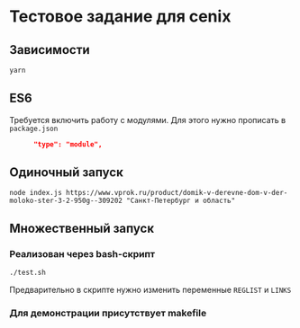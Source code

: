 # Тестовое задание для cenix

## Зависимости
``` bash
yarn 
```
## ES6
Требуется включить работу с модулями. Для этого нужно прописать в ```package.json``` 
``` json
      "type": "module",
```
## Одиночный запуск
``` shell
node index.js https://www.vprok.ru/product/domik-v-derevne-dom-v-der-moloko-ster-3-2-950g--309202 "Санкт-Петербург и область"

```

## Множественный запуск 
### Реализован через bash-скрипт
``` bash
./test.sh 
```
Предварительно в скрипте нужно изменить переменные ```REGLIST``` и ```LINKS``` 

### Для демонстрации присутствует makefile
